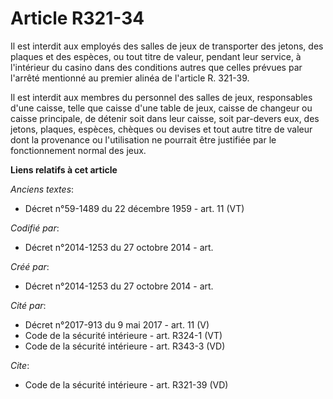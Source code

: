 # Article R321-34

Il est interdit aux employés des salles de jeux de transporter des jetons, des plaques et des espèces, ou tout titre de
valeur, pendant leur service, à l'intérieur du casino dans des conditions autres que celles prévues par l'arrêté mentionné au
premier alinéa de l'article R. 321-39. 

Il est interdit aux membres du personnel des salles de jeux, responsables d'une caisse, telle que caisse d'une table de jeux,
caisse de changeur ou caisse principale, de détenir soit dans leur caisse, soit par-devers eux, des jetons, plaques, espèces,
chèques ou devises et tout autre titre de valeur dont la provenance ou l'utilisation ne pourrait être justifiée par le
fonctionnement normal des jeux.

**Liens relatifs à cet article**

_Anciens textes_:

  - Décret n°59-1489 du 22 décembre 1959 - art. 11 (VT)

_Codifié par_:

  - Décret n°2014-1253 du 27 octobre 2014 - art.

_Créé par_:

  - Décret n°2014-1253 du 27 octobre 2014 - art.

_Cité par_:

  - Décret n°2017-913 du 9 mai 2017 - art. 11 (V)
  - Code de la sécurité intérieure - art. R324-1 (VT)
  - Code de la sécurité intérieure - art. R343-3 (VD)

_Cite_:

  - Code de la sécurité intérieure - art. R321-39 (VD)
